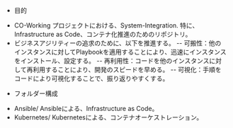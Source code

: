* 目的
- CO-Working プロジェクトにおける、System-Integration. 特に、Infrastructure as Code、コンテナ化推進のためのリポジトリ。
- ビジネスアジリティーの追求のために、以下を推進する。
-- 可搬性：他のインスタンスに対してPlaybookを適用することにより、迅速にインスタンスをインストール、設定する。
-- 再利用性：コードを他のインスタンスに対して再利用することにより、開発のスピードを早める。
-- 可視化：手順をコードにより可視化することで、振り返りやすくする。

* フォルダー構成

- Ansible/
Ansibleによる、Infrastructure as Code。
- Kubernetes/
Kubernetesによる、コンテナオーケストレーション。

